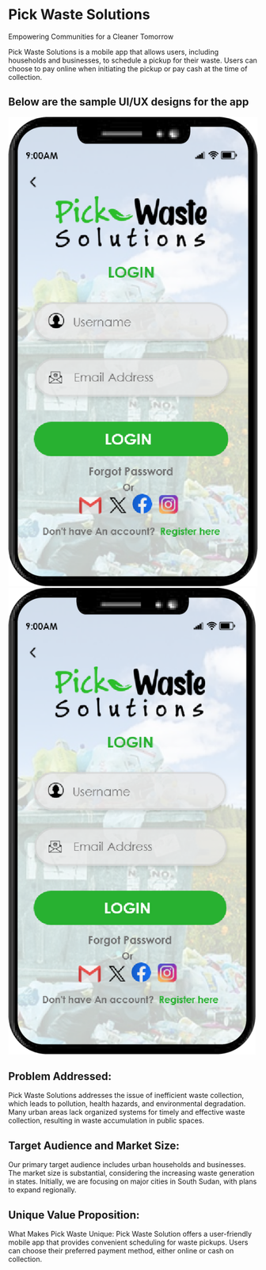 # Pick Waste Solutions
Empowering Communities for a Cleaner Tomorrow

Pick Waste Solutions is a mobile app that allows users, including households and businesses, to schedule a pickup for their waste. Users can choose to pay online when initiating the pickup or pay cash at the time of collection.

## Below are the sample UI/UX designs for the app 

![Alt Login UI](/UI/Login.png)
<img src="/UI/Login.png" alt="Alt Login UI" style="width:500px;"/>


 ## Problem Addressed:
Pick Waste Solutions addresses the issue of inefficient waste collection, which leads to pollution, health hazards, and environmental degradation. Many urban areas lack organized systems for timely and effective waste collection, resulting in waste accumulation in public spaces.

## Target Audience and Market Size:
Our primary target audience includes urban households and businesses. The market size is substantial, considering the increasing waste generation in states. Initially, we are focusing on major cities in South Sudan, with plans to expand regionally.

## Unique Value Proposition:

What Makes Pick Waste Unique:
Pick Waste Solution offers a user-friendly mobile app that provides convenient scheduling for waste pickups. Users can choose their preferred payment method, either online or cash on collection.

